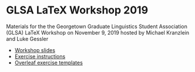 # GLSA LaTeX Workshop 2019

Materials for the the Georgetown Graduate Linguistics Student Association (GLSA) LaTeX Workshop on November 9, 2019 hosted by Michael Kranzlein and Luke Gessler

- [Workshop slides](./2019%20GLSA%20LaTeX%20Workshop%20Slides.pdf)
- [Exercise instructions](./Exercise%20Instructions.pdf)
- [Overleaf exercise templates](https://www.overleaf.com/project/5dc4c7c27322f50001751b5f)
